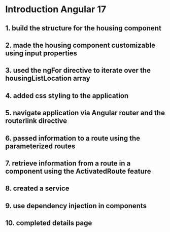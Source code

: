 # Introduction Angular 17

## 1. build the structure for the housing component
## 2. made the housing component customizable using input properties
## 3. used the ngFor directive to iterate over the housingListLocation array
## 4. added css styling to the application
## 5. navigate application via Angular router and the routerlink directive
## 6. passed information to a route using the parameterized routes
## 7. retrieve information from a route in a component using the ActivatedRoute feature
## 8. created a service
## 9. use dependency injection in components
## 10. completed details page
